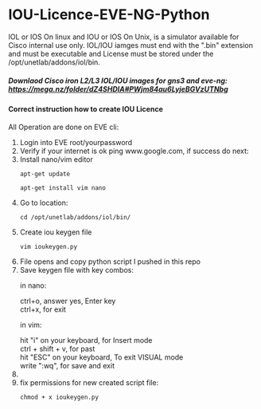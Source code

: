 # IOU-Licence-EVE-NG-Python
IOL or IOS On linux and IOU or IOS On Unix, is a simulator available for Cisco internal use only. 
IOL/IOU iamges must end with the ".bin" extension and must be executable and License must be 
stored under the /opt/unetlab/addons/iol/bin.
##### Downlaod Cisco iron L2/L3 IOL/IOU images for gns3 and eve-ng: https://mega.nz/folder/dZ4SHDIA#PWjm84au6LyjeBGVzUTNbg 
#### Correct instruction how to create IOU Licence <br />
All Operation are done on EVE cli: 
<br />
<ol>
<li>Login into EVE root/yourpassword</li>
<li>Verify if your internet is ok ping www.google.com, if success do next:</li>
<li>Install nano/vim editor
   <p><code>apt-get update</code></p>
   <p><code>apt-get install vim nano</code></p>
</li>   
<li>Go to location:
   <p><code>cd /opt/unetlab/addons/iol/bin/</code></p>
</li>
<li>Create iou keygen file
   <p><code>vim ioukeygen.py</code></p>
</li>   
<li>File opens and copy python script I pushed in this repo </li>
<li>Save keygen file with key combos:
   <p>in nano: </p>
   ctrl+o, answer yes, Enter key <br />
   ctrl+x, for exit
   <p>in vim:</p>
   hit "i" on your keyboard, for Insert mode <br/>
   ctrl + shift + v, for past <br/>
   hit "ESC" on your keyboard, To exit VISUAL mode <br />
   write ":wq", for save and exit <br />
</li>
   <li></li>
<li> fix permissions for new created script file:
   <p><code>chmod + x ioukeygen.py</code></p>
</li>
</ol>

